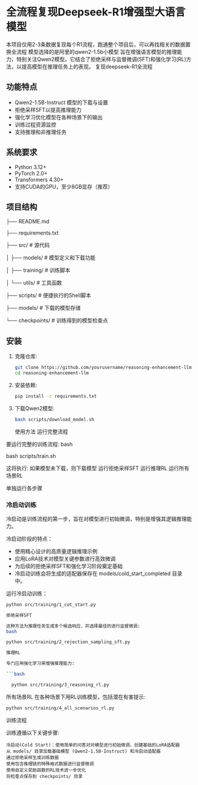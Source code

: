 # 全流程复现Deepseek-R1增强型大语言模型

本项目仅用2-3条数据复现每个R1流程，跑通整个项目后，可以再找相关的数据置换全流程
模型选择的是阿里的qwen2-1.5b小模型
旨在增强语言模型的推理能力，特别关注Qwen2模型。它结合了拒绝采样与监督微调(SFT)和强化学习(RL)方法，以提高模型在推理任务上的表现。
复现deepseek-R1全流程

## 功能特点

- Qwen2-1.5B-Instruct 模型的下载与设置
- 拒绝采样SFT以提高推理能力
- 强化学习优化模型在各种场景下的输出
- 训练过程资源监控
- 支持推理和非推理任务

## 系统要求

- Python 3.12+
- PyTorch 2.0+
- Transformers 4.30+
- 支持CUDA的GPU，至少8GB显存（推荐）

## 项目结构

├── README.md

├── requirements.txt

├── src/ # 源代码

│ ├── models/ # 模型定义和下载功能

│ ├── training/ # 训练脚本

│ └── utils/ # 工具函数

├── scripts/ # 便捷执行的Shell脚本

├── models/ # 下载的模型存储

└── checkpoints/ # 训练得到的模型检查点

## 安装

1. 克隆仓库:
   
   ```bash
   git clone https://github.com/yourusername/reasoning-enhancement-llm.git
   cd reasoning-enhancement-llm
   ```

2. 安装依赖:
   
   ```bash
   pip install -r requirements.txt
   ```

3. 下载Qwen2模型:
   
   ```bash
   bash scripts/download_model.sh
   ```
   
   使用方法
   运行完整流程

要运行完整的训练流程:
bash

bash scripts/train.sh

这将执行:
    如果模型未下载，则下载模型
    运行拒绝采样SFT
    运行推理RL
    运行所有场景RL

单独运行各步骤
### 冷启动训练

冷启动是训练流程的第一步，旨在对模型进行初始微调，特别是增强其逻辑推理能力。

冷启动阶段的特点：
- 使用精心设计的高质量逻辑推理示例
- 应用LoRA技术对模型关键参数进行高效微调
- 为后续的拒绝采样SFT和强化学习阶段奠定基础
- 冷启动训练会将生成的适配器保存在 models/cold_start_completed 目录中。

运行冷启动训练：

```bash
python src/training/1_cot_start.py

拒绝采样SFT

这种方法为推理任务生成多个候选响应，并选择最佳的进行监督微调:
bash

python src/training/2_rejection_sampling_sft.py

推理RL

专门应用强化学习来增强推理能力:

```bash

  python src/training/3_reasoning_rl.py
```

所有场景RL
在各种场景下用RL训练模型，包括潜在有害提示:

```bash
python src/training/4_all_scenarios_rl.py
```

训练流程

训练遵循以下关键步骤:

    冷启动(Cold Start)：使用简单的问答对对模型进行初始微调，创建基础的LoRA适配器
    从 models/ 目录加载基础模型 (Qwen2-1.5B-Instruct) 和冷启动适配器
    通过拒绝采样生成训练数据
    使用包含推理链的特殊格式数据进行监督微调
    使用自定义奖励函数的RL技术进一步优化
    将检查点保存到 checkpoints/ 目录
